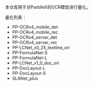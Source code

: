 本仓库用于对PaddleX的OCR模型进行量化。

量化列表：
- PP-OCRv4_mobile_det
- PP-OCRv4_mobile_rec
- PP-OCRv4_server_det
- PP-OCRv4_server_rec
- PP-LCNet_x0_25_textline_ori
- PP-FormulaNet-S
- PP-FormulaNet-L
- PP-LCNet_x1_0_doc_ori
- PP-DocLayout-L
- PP-DocLayout-S
- SLANet_plus